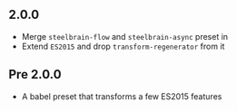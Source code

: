## 2.0.0

- Merge `steelbrain-flow` and `steelbrain-async` preset in
- Extend `ES2015` and drop `transform-regenerator` from it

## Pre 2.0.0

- A babel preset that transforms a few ES2015 features
